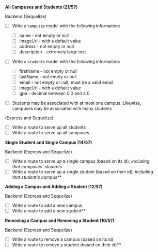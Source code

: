 **All Campuses and Students (21/57)**

Backend (Sequelize)

- [ ] Write a `campuses` model with the following information:
  - [ ] name - not empty or null
  - [ ] imageUrl - with a default value
  - [ ] address - not empty or null
  - [ ] description - extremely large text

- [ ] Write a `students` model with the following information:
  - [ ] firstName - not empty or null
  - [ ] lastName - not empty or null
  - [ ] email - not empty or null; must be a valid email
  - [ ] imageUrl - with a default value
  - [ ] gpa - decimal between 0.0 and 4.0

- [ ] Students may be associated with at most one campus. Likewise, campuses may be associated with many students


(Express and Sequelize)
- [ ] Write a route to serve up all students
- [ ] Write a route to serve up all campuses

**Single Student and Single Campus (14/57)**

Backend (Express and Sequelize)

- [ ] Write a route to serve up a single campus (based on its id), _including that campuses' students_
- [ ] Write a route to serve up a single student (based on their id), _including that student's campus_**

**Adding a Campus and Adding a Student (12/57)**

Backend (Express and Sequelize)

- [ ] Write a route to add a new campus
- [ ] Write a route to add a new student**

**Removing a Campus and Removing a Student (10/57)**

Backend (Express and Sequelize)

- [ ] Write a route to remove a campus (based on its id)
- [ ] Write a route to remove a student (based on their id)**
